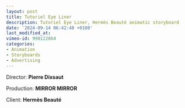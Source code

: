 ```yaml
---
layout: post
title: Tutoriel Eye Liner
description: Tutoriel Eye Liner, Hermès Beauté animatic storyboard
date: '2024-09-14 06:42:48 +0100'
last_modified_at:
vimeo-id: 990122864
categories:
- Animation
- Storyboards
- Advertising
---
```


Director: **Pierre Dixsaut**

Production: **MIRROR MIRROR**

Client: **Hermès Beauté**